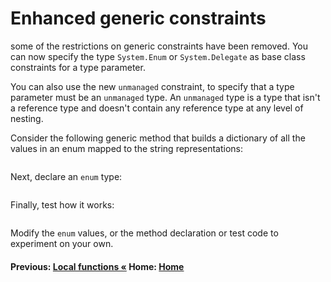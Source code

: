 # Enhanced generic constraints

some of the restrictions on generic constraints have been removed. You can now specify the type `System.Enum` or `System.Delegate` as base class constraints for a type parameter.

You can also use the new `unmanaged` constraint, to specify that a type parameter must be an `unmanaged` type. An `unmanaged` type is a type that isn't a reference type and doesn't contain any reference type at any level of nesting.

Consider the following generic method that builds a dictionary of all the values in an enum mapped to the string representations:

```cs --project ./ExploreCsharpSeven/ExploreCsharpSeven.csproj --source-file ./ExploreCsharpSeven/GenericConstraints.cs --region DeclareEnumConstraint --session Generics
```

Next, declare an `enum` type:

```cs --project ./ExploreCsharpSeven/ExploreCsharpSeven.csproj --source-file ./ExploreCsharpSeven/GenericConstraints.cs --region DeclareEnum --session Generics
```

Finally, test how it works:

```cs --project ./ExploreCsharpSeven/ExploreCsharpSeven.csproj --source-file ./ExploreCsharpSeven/GenericConstraints.cs --region TestMapEnumValues --session Generics
```

Modify the `enum` values, or the method declaration or test code to experiment on your own.

####  Previous: [Local functions &laquo;](./local-functions.md) Home: [Home](readme.md)
